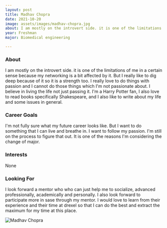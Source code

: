 ```yaml
---
layout: post
title: Madhav Chopra 
date: 2021-10-20
image: assets/images/madhav-chopra.jpg
about: I am mostly on the introvert side. it is one of the limitations of me in a certain sense because my networking is a bit affected by it. But I really like to dig deep because of it so it is a strength too. I really love to do things with passion and I cannot do those things which I'm not passionate about. I believe in living the life not just passing it. I'm a Harry Potter fan, I also love to read books specifically Shakespeare, and I also like to write about my life and some issues in general.
year: Freshman
major: Biomedical engineering

---
```


### About

I am mostly on the introvert side. it is one of the limitations of me in a certain sense because my networking is a bit affected by it. But I really like to dig deep because of it so it is a strength too. I really love to do things with passion and I cannot do those things which I'm not passionate about. I believe in living the life not just passing it. I'm a Harry Potter fan, I also love to read books specifically Shakespeare, and I also like to write about my life and some issues in general.

### Career Goals

I'm not fully sure what my future career looks like. But I want to do something that I can live and breathe in. I want to follow my passion. I'm still on the process to figure that out. It is one of the reasons I'm considering the change of major.

### Interests

None

### Looking For

I look forward a mentor who who can just help me to socialize, advanced professionally, academically and personally. I also look forward to participate more in sase through my mentor. I would love to learn from their experience and their time at drexel so that I can do the best and extract the maximum for my time at this place. 

<div class="text-center my-5">
    <img src="https://sase-drexel.github.io/mentorship-2021/madhav-chopra.jpg" alt="Madhav Chopra" class="rounded post-img" />
</div>
